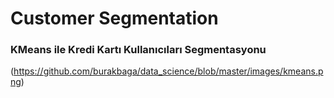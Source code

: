 # Customer Segmentation

### KMeans ile Kredi Kartı Kullanıcıları Segmentasyonu 
(https://github.com/burakbaga/data_science/blob/master/images/kmeans.png)
